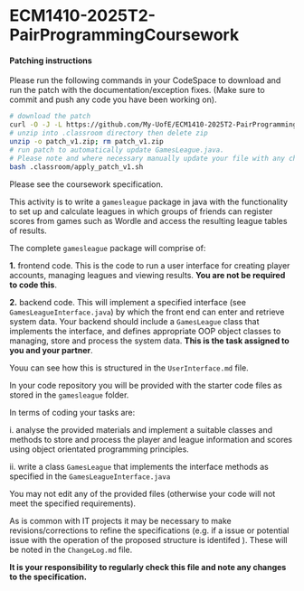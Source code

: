# ECM1410-2025T2-PairProgrammingCoursework

#### Patching instructions

Please run the following commands in your CodeSpace to download and run the patch with the documentation/exception fixes. (Make sure to commit and push any code you have been working on).

```sh
# download the patch
curl -O -J -L https://github.com/My-UofE/ECM1410-2025T2-PairProgrammingCoursework/raw/refs/heads/main/patch_v1.zip
# unzip into .classroom directory then delete zip
unzip -o patch_v1.zip; rm patch_v1.zip
# run patch to automatically update GamesLeague.java.
# Please note and where necessary manually update your file with any changes that could not be made.
bash .classroom/apply_patch_v1.sh
```

Please see the coursework specification. 

This activity is to write a `gamesleague` package in java with the functionality to set up and calculate leagues in which groups of friends can register scores from games such as Wordle and access the resulting league tables of results.

The complete `gamesleague` package will comprise of:

**1.** frontend code. This is the code to run a user interface for creating player accounts, managing leagues and viewing results. **You are not be required to code this**.

**2.** backend code. This will implement a specified interface (see `GamesLeagueInterface.java`) by which the front end can enter and retrieve system data. Your backend should include a `GamesLeague` class that implements the interface, and defines appropriate OOP object classes to managing, store and process the system data. **This is the task assigned to you and your partner**.

Youu can see how this is structured in the `UserInterface.md` file.

In your code repository you will be provided with the starter code files as stored in the `gamesleague` folder.

In terms of coding your tasks are:

i. analyse the provided materials and implement a suitable classes and methods to 
store and process the player and league information and scores using object orientated programming principles.

ii. write a class `GamesLeague` that implements the interface methods as specified in the `GamesLeagueInterface.java` 


You may not edit any of the provided files (otherwise your code will not meet the specified requirements).

As is common with IT projects it may be necessary to make revisions/corrections to refine the specifications (e.g. if a issue or potential issue with the operation of the proposed structure is identifed ). These will be noted in the `ChangeLog.md` file.

**It is your responsibility to regularly check this file and note any changes to the specification.**


